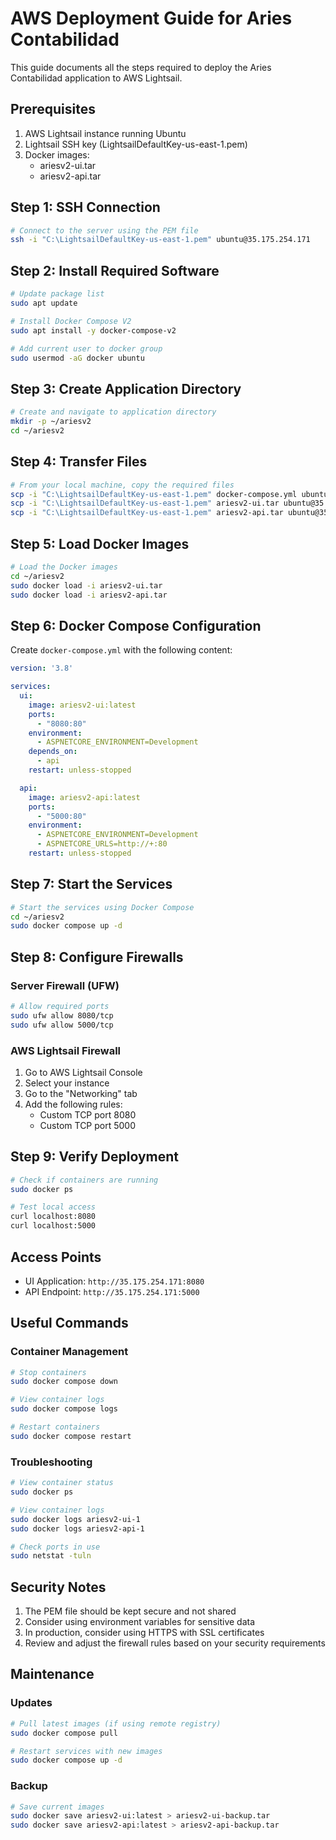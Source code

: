 # AWS Deployment Guide for Aries Contabilidad

This guide documents all the steps required to deploy the Aries Contabilidad application to AWS Lightsail.

## Prerequisites

1. AWS Lightsail instance running Ubuntu
2. Lightsail SSH key (LightsailDefaultKey-us-east-1.pem)
3. Docker images:
   - ariesv2-ui.tar
   - ariesv2-api.tar

## Step 1: SSH Connection

```bash
# Connect to the server using the PEM file
ssh -i "C:\LightsailDefaultKey-us-east-1.pem" ubuntu@35.175.254.171
```

## Step 2: Install Required Software

```bash
# Update package list
sudo apt update

# Install Docker Compose V2
sudo apt install -y docker-compose-v2

# Add current user to docker group
sudo usermod -aG docker ubuntu
```

## Step 3: Create Application Directory

```bash
# Create and navigate to application directory
mkdir -p ~/ariesv2
cd ~/ariesv2
```

## Step 4: Transfer Files

```bash
# From your local machine, copy the required files
scp -i "C:\LightsailDefaultKey-us-east-1.pem" docker-compose.yml ubuntu@35.175.254.171:~/ariesv2/
scp -i "C:\LightsailDefaultKey-us-east-1.pem" ariesv2-ui.tar ubuntu@35.175.254.171:~/ariesv2/
scp -i "C:\LightsailDefaultKey-us-east-1.pem" ariesv2-api.tar ubuntu@35.175.254.171:~/ariesv2/
```

## Step 5: Load Docker Images

```bash
# Load the Docker images
cd ~/ariesv2
sudo docker load -i ariesv2-ui.tar
sudo docker load -i ariesv2-api.tar
```

## Step 6: Docker Compose Configuration

Create `docker-compose.yml` with the following content:

```yaml
version: '3.8'

services:
  ui:
    image: ariesv2-ui:latest
    ports:
      - "8080:80"
    environment:
      - ASPNETCORE_ENVIRONMENT=Development
    depends_on:
      - api
    restart: unless-stopped

  api:
    image: ariesv2-api:latest
    ports:
      - "5000:80"
    environment:
      - ASPNETCORE_ENVIRONMENT=Development
      - ASPNETCORE_URLS=http://+:80
    restart: unless-stopped
```

## Step 7: Start the Services

```bash
# Start the services using Docker Compose
cd ~/ariesv2
sudo docker compose up -d
```

## Step 8: Configure Firewalls

### Server Firewall (UFW)

```bash
# Allow required ports
sudo ufw allow 8080/tcp
sudo ufw allow 5000/tcp
```

### AWS Lightsail Firewall

1. Go to AWS Lightsail Console
2. Select your instance
3. Go to the "Networking" tab
4. Add the following rules:
   - Custom TCP port 8080
   - Custom TCP port 5000

## Step 9: Verify Deployment

```bash
# Check if containers are running
sudo docker ps

# Test local access
curl localhost:8080
curl localhost:5000
```

## Access Points

- UI Application: `http://35.175.254.171:8080`
- API Endpoint: `http://35.175.254.171:5000`

## Useful Commands

### Container Management
```bash
# Stop containers
sudo docker compose down

# View container logs
sudo docker compose logs

# Restart containers
sudo docker compose restart
```

### Troubleshooting
```bash
# View container status
sudo docker ps

# View container logs
sudo docker logs ariesv2-ui-1
sudo docker logs ariesv2-api-1

# Check ports in use
sudo netstat -tuln
```

## Security Notes

1. The PEM file should be kept secure and not shared
2. Consider using environment variables for sensitive data
3. In production, consider using HTTPS with SSL certificates
4. Review and adjust the firewall rules based on your security requirements

## Maintenance

### Updates
```bash
# Pull latest images (if using remote registry)
sudo docker compose pull

# Restart services with new images
sudo docker compose up -d
```

### Backup
```bash
# Save current images
sudo docker save ariesv2-ui:latest > ariesv2-ui-backup.tar
sudo docker save ariesv2-api:latest > ariesv2-api-backup.tar
``` 